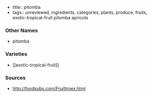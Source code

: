 - title:: pitomba
- tags:: unreviewed, ingredients, categories, plants, produce, fruits, exotic-tropical-fruit
pitomba apricots

### Other Names

* pitomba

### Varieties

* [[exotic-tropical-fruit]]

### Sources
* http://foodsubs.com/Fruittroex.html
